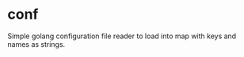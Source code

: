 conf
====

Simple golang configuration file reader to load into map with keys and names as strings.

